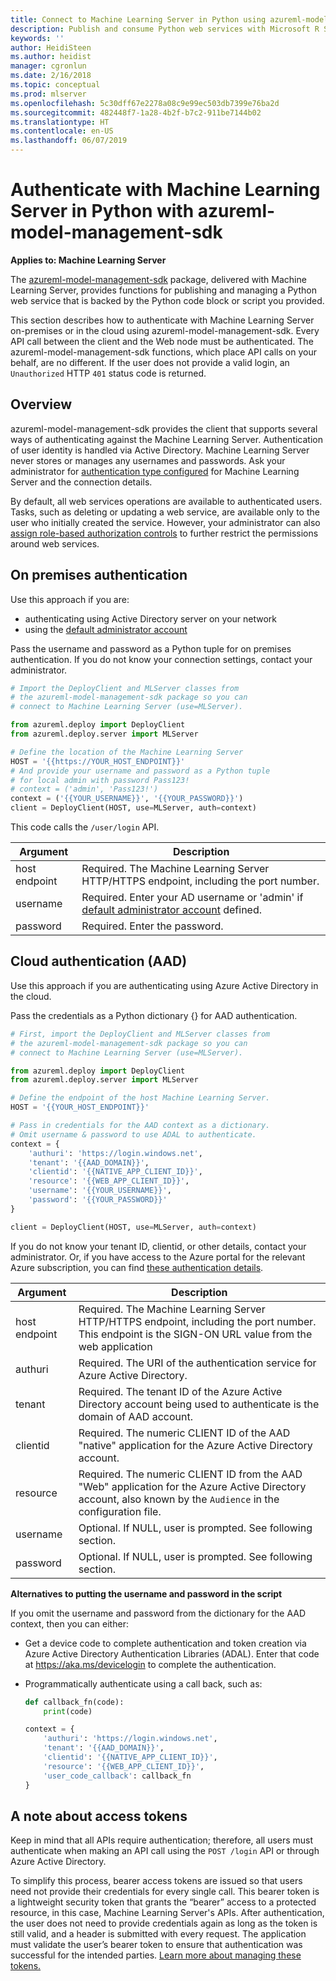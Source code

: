 ```yaml
---
title: Connect to Machine Learning Server in Python using azureml-model-management-sdk
description: Publish and consume Python web services with Microsoft R Server
keywords: ''
author: HeidiSteen
ms.author: heidist
manager: cgronlun
ms.date: 2/16/2018
ms.topic: conceptual
ms.prod: mlserver
ms.openlocfilehash: 5c30dff67e2278a08c9e99ec503db7399e76ba2d
ms.sourcegitcommit: 482448f7-1a28-4b2f-b7c2-911be7144b02
ms.translationtype: HT
ms.contentlocale: en-US
ms.lasthandoff: 06/07/2019
---
```

# <a name="authenticate-with-machine-learning-server-in-python-with-azureml-model-management-sdk"></a>Authenticate with Machine Learning Server in Python with azureml-model-management-sdk

**Applies to: Machine Learning Server**

The [azureml-model-management-sdk](../../python-reference/azureml-model-management-sdk/azureml-model-management-sdk.md) package, delivered with Machine Learning Server, provides functions for publishing and managing a Python web service that is backed by the Python code block or script you provided.  

This section describes how to authenticate with Machine Learning Server on-premises or in the cloud using azureml-model-management-sdk. Every API call between the client and the Web node must be authenticated. The azureml-model-management-sdk functions, which place API calls on your behalf, are no different. If the user does not provide a valid login, an `Unauthorized` HTTP `401` status code is returned. 

## <a name="overview"></a>Overview

azureml-model-management-sdk provides the client that supports several ways of authenticating against the Machine Learning Server. Authentication of user identity is handled via Active Directory. Machine Learning Server never stores or manages any usernames and passwords.  Ask your administrator for [authentication type configured](../configure-authentication.md) for Machine Learning Server and the connection details. 

By default, all web services operations are available to authenticated users. Tasks, such as deleting or updating a web service, are available only to the user who initially created the service.  However, your administrator can also [assign role-based authorization controls](../configure-roles.md) to further restrict the permissions around web services. 

## <a name="on-premises-authentication"></a>On premises authentication

Use this approach if you are:
+ authenticating using Active Directory server on your network
+ using the [default administrator account](../configure-authentication.md#local) 

Pass the username and password as a Python tuple for on premises authentication. If you do not know your connection settings, contact your administrator.

```Python 
# Import the DeployClient and MLServer classes from 
# the azureml-model-management-sdk package so you can 
# connect to Machine Learning Server (use=MLServer).

from azureml.deploy import DeployClient
from azureml.deploy.server import MLServer

# Define the location of the Machine Learning Server
HOST = '{{https://YOUR_HOST_ENDPOINT}}'
# And provide your username and password as a Python tuple
# for local admin with password Pass123!
# context = ('admin', 'Pass123!')
context = ('{{YOUR_USERNAME}}', '{{YOUR_PASSWORD}}')
client = DeployClient(HOST, use=MLServer, auth=context)
```

This code calls the `/user/login` API. 

|Argument|Description|
|--- | --- |
|host endpoint|Required. The Machine Learning Server HTTP/HTTPS endpoint, including the port number.
|username|Required. Enter your AD username or 'admin' if [default administrator account](../configure-authentication.md#local) defined.|
|password|Required. Enter the password.|

## <a name="cloud-authentication-aad"></a>Cloud authentication (AAD)

Use this approach if you are authenticating using Azure Active Directory in the cloud.

Pass the credentials as a Python dictionary {} for AAD authentication. 

```Python 
# First, import the DeployClient and MLServer classes from 
# the azureml-model-management-sdk package so you can 
# connect to Machine Learning Server (use=MLServer).

from azureml.deploy import DeployClient
from azureml.deploy.server import MLServer

# Define the endpoint of the host Machine Learning Server.
HOST = '{{YOUR_HOST_ENDPOINT}}'

# Pass in credentials for the AAD context as a dictionary. 
# Omit username & password to use ADAL to authenticate. 
context = {
    'authuri': 'https://login.windows.net',
    'tenant': '{{AAD_DOMAIN}}',
    'clientid': '{{NATIVE_APP_CLIENT_ID}}',
    'resource': '{{WEB_APP_CLIENT_ID}}',
    'username': '{{YOUR_USERNAME}}',  
    'password': '{{YOUR_PASSWORD}}' 
}

client = DeployClient(HOST, use=MLServer, auth=context)
```

If you do not know your tenant ID, clientid, or other details, contact your administrator. Or, if you have access to the Azure portal for the relevant Azure subscription, you can find [these authentication details](../configure-authentication.md#azure-active-directory).  

|Argument|Description|
|--- | --- |
|host endpoint|Required. The Machine Learning Server HTTP/HTTPS endpoint, including the port number.  This endpoint is the SIGN-ON URL value from the web application|
|authuri|Required. The URI of the authentication service for Azure Active Directory.|
|tenant|Required. The tenant ID of the Azure Active Directory account being used to authenticate is the domain of AAD account.|
|clientid|Required. The numeric CLIENT ID of the AAD "native" application for the Azure Active Directory account.|
|resource|Required. The numeric CLIENT ID from the AAD "Web" application for the Azure Active Directory account, also known by the `Audience` in the configuration file.|
|username|Optional. If NULL, user is prompted. See following section. |
|password|Optional. If NULL, user is prompted. See following section.|

**Alternatives to putting the username and password in the script**

If you omit the username and password from the dictionary for the AAD context, then you can either:

+ Get a device code to complete authentication and token creation via Azure Active Directory Authentication Libraries (ADAL). Enter that code at https://aka.ms/devicelogin to complete the authentication. 

+ Programmatically authenticate using a call back, such as: 
  ```Python
  def callback_fn(code):
      print(code)

  context = {
      'authuri': 'https://login.windows.net',
      'tenant': '{{AAD_DOMAIN}}',
      'clientid': '{{NATIVE_APP_CLIENT_ID}}',
      'resource': '{{WEB_APP_CLIENT_ID}}',
      'user_code_callback': callback_fn 
  }
  ```

## <a name="a-note-about-access-tokens"></a>A note about access tokens

Keep in mind that all APIs require authentication; therefore, all users must authenticate when making an API call using the `POST /login` API or through Azure Active Directory. 

To simplify this process, bearer access tokens are issued so that users need not provide their credentials for every single call.  This bearer token is a lightweight security token that grants the “bearer” access to a protected resource, in this case, Machine Learning Server's APIs. After authentication, the user does not need to provide credentials again as long as the token is still valid, and a header is submitted with every request.  The application must validate the user’s bearer token to ensure that authentication was successful for the intended parties. [Learn more about managing these tokens.](../how-to-manage-access-tokens.md) 
